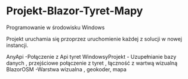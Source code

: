 # Projekt-Blazor-Tyret-Mapy
Programowanie w środowisku Windows

Projekt uruchamia się przoprzez uruchomienie każdej z solucji w nowej instancji.

AnyApi -Połączenie z Api tyret
WindowsyProjekt - Uzupełnianie bazy danych , przejściowe połączenie z tyret , łączność z wartwą wizualną
BlazorOSM -Warstwa wizualna  , geokoder, mapa
